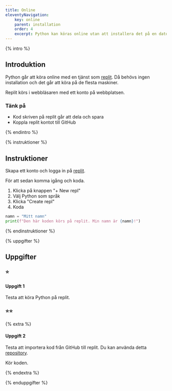 ```yaml
---
title: Online
eleventyNavigation:
    key: online
    parent: installation
    order: 4
    excerpt: Python kan köras online utan att installera det på en dator.
---
```


{% intro %}

## Introduktion

Python går att köra online med en tjänst som [replit](https://replit.com/). Då behövs ingen installation och det går att köra på de flesta maskiner.

Replit körs i webbläsaren med ett konto på webbplatsen.

### Tänk på

-   Kod skriven på replit går att dela och spara
-   Koppla replit kontot till GitHub

{% endintro %}

{% instruktioner %}

## Instruktioner

Skapa ett konto och logga in på [replit](https://replit.com/).

För att sedan komma igång och koda.

1. Klicka på knappen "+ New repl"
2. Välj Python som språk
3. Klicka "Create repl"
4. Koda

```python
namn = "Mitt namn"
print(f"Den här koden körs på replit. Min namn är {namn}!")
```

{% endinstruktioner %}

{% uppgifter %}

## Uppgifter

### ⭐

#### Uppgift 1

Testa att köra Python på replit.

### ⭐⭐

{% extra %}

#### Uppgift 2

Testa att importera kod från GitHub till replit.
Du kan använda detta [repository](https://github.com/jensnti/prog1-ovn).

Kör koden.

{% endextra %}

{% enduppgifter %}
